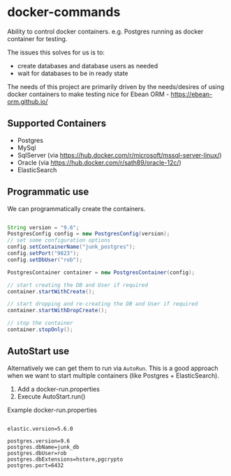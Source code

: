 # docker-commands
Ability to control docker containers. e.g. Postgres running as docker container for testing.

The issues this solves for us is to:
- create databases and database users as needed
- wait for databases to be in ready state 


The needs of this project are primarily driven by the needs/desires of using docker
containers to make testing nice for Ebean ORM - https://ebean-orm.github.io/


## Supported Containers

- Postgres 
- MySql 
- SqlServer (via https://hub.docker.com/r/microsoft/mssql-server-linux/)
- Oracle (via https://hub.docker.com/r/sath89/oracle-12c/)
- ElasticSearch 




## Programmatic use
We can programmatically create the containers.
```java

String version = "9.6";
PostgresConfig config = new PostgresConfig(version);
// set some configuration options
config.setContainerName("junk_postgres");
config.setPort("9823");
config.setDbUser("rob");

PostgresContainer container = new PostgresContainer(config);

// start creating the DB and User if required
container.startWithCreate();

// start dropping and re-creating the DB and User if required
container.startWithDropCreate();

// stop the container
container.stopOnly();
```


## AutoStart use
Alternatively we can get them to run via `AutoRun`. This is a good approach
when we want to start multiple containers (like Postgres + ElasticSearch).

1. Add a docker-run.properties 
2. Execute AutoStart.run()

Example docker-run.properties

```properties

elastic.version=5.6.0

postgres.version=9.6
postgres.dbName=junk_db
postgres.dbUser=rob
postgres.dbExtensions=hstore,pgcrypto
postgres.port=6432

```
